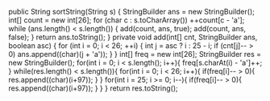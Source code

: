public String sortString(String s) {
StringBuilder ans = new StringBuilder();
int[] count = new int[26];
for (char c : s.toCharArray())
++count[c - 'a'];
while (ans.length() < s.length()) {
add(count, ans, true);
add(count, ans, false);
}
return ans.toString();
}
private void add(int[] cnt, StringBuilder ans, boolean asc) {
for (int i = 0; i < 26; ++i) {
int j = asc ? i : 25 - i;
if (cnt[j]-- > 0)
ans.append((char)(j + 'a'));
}
}
int[] freq = new int[26];
StringBuilder res = new StringBuilder();
for(int i = 0; i < s.length(); i++){
freq[s.charAt(i) - 'a']++;
}
while(res.length() < s.length()){
for(int i = 0; i < 26; i++){
if(freq[i]-- > 0){
res.append((char)(i+97));
}
}
for(int i = 25; i >= 0; i--){
if(freq[i]-- > 0){
res.append((char)(i+97));
}
}
}
return res.toString();